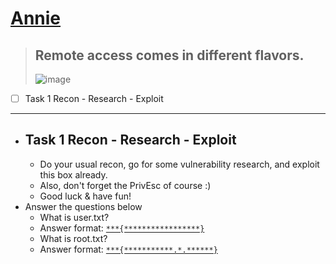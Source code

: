# [Annie](https://tryhackme.com/room/annie)
  > ## Remote access comes in different flavors.
  > ![image](https://user-images.githubusercontent.com/51442719/177464508-8209a131-6c91-453f-a85d-1525fc336b7d.png)


- [ ] Task 1  Recon - Research - Exploit

---

- ## Task 1  Recon - Research - Exploit
  - Do your usual recon, go for some vulnerability research, and exploit this box already.
  - Also, don't forget the PrivEsc of course :)
  - Good luck & have fun!
- Answer the questions below
  - What is user.txt?
  - Answer format: [`***{*****************}`]()
  - What is root.txt?
  - Answer format: [`***{***********.*.******}`]()
